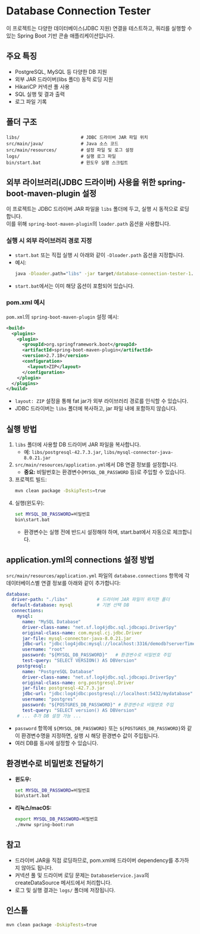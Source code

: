 # Database Connection Tester

이 프로젝트는 다양한 데이터베이스(JDBC 지원) 연결을 테스트하고, 쿼리를 실행할 수 있는 Spring Boot 기반 콘솔 애플리케이션입니다.

## 주요 특징
- PostgreSQL, MySQL 등 다양한 DB 지원
- 외부 JAR 드라이버(libs 폴더) 동적 로딩 지원
- HikariCP 커넥션 풀 사용
- SQL 실행 및 결과 출력
- 로그 파일 기록

## 폴더 구조
```
libs/                       # JDBC 드라이버 JAR 파일 위치
src/main/java/              # Java 소스 코드
src/main/resources/         # 설정 파일 및 로그 설정
logs/                       # 실행 로그 파일
bin/start.bat               # 윈도우 실행 스크립트
```

## 외부 라이브러리(JDBC 드라이버) 사용을 위한 spring-boot-maven-plugin 설정

이 프로젝트는 JDBC 드라이버 JAR 파일을 `libs` 폴더에 두고, 실행 시 동적으로 로딩합니다.  
이를 위해 `spring-boot-maven-plugin`의 `loader.path` 옵션을 사용합니다.

### 실행 시 외부 라이브러리 경로 지정

- `start.bat` 또는 직접 실행 시 아래와 같이 `-Dloader.path` 옵션을 지정합니다.
- 예시:
  ```bat
  java -Dloader.path="libs" -jar target/database-connection-tester-1.0.0.jar
  ```
- `start.bat`에서는 이미 해당 옵션이 포함되어 있습니다.

### pom.xml 예시

`pom.xml`의 `spring-boot-maven-plugin` 설정 예시:
```xml
<build>
  <plugins>
    <plugin>
      <groupId>org.springframework.boot</groupId>
      <artifactId>spring-boot-maven-plugin</artifactId>
      <version>2.7.18</version>
      <configuration>
        <layout>ZIP</layout>
      </configuration>
    </plugin>
  </plugins>
</build>
```
- `layout: ZIP` 설정을 통해 fat jar가 외부 라이브러리 경로를 인식할 수 있습니다.
- JDBC 드라이버는 `libs` 폴더에 복사하고, jar 파일 내에 포함하지 않습니다.

## 실행 방법

1. `libs` 폴더에 사용할 DB 드라이버 JAR 파일을 복사합니다.
   - 예: `libs/postgresql-42.7.3.jar`, `libs/mysql-connector-java-8.0.21.jar`
2. `src/main/resources/application.yml`에서 DB 연결 정보를 설정합니다.
   - **중요:** 비밀번호는 환경변수(`MYSQL_DB_PASSWORD` 등)로 주입할 수 있습니다.
3. 프로젝트 빌드:
   ```bash
   mvn clean package -DskipTests=true
   ```
4. 실행(윈도우):
   ```bat
   set MYSQL_DB_PASSWORD=비밀번호
   bin\start.bat
   ```
   - 환경변수는 실행 전에 반드시 설정해야 하며, start.bat에서 자동으로 체크합니다.

## application.yml의 connections 설정 방법

`src/main/resources/application.yml` 파일의 `database.connections` 항목에 각 데이터베이스별 연결 정보를 아래와 같이 추가합니다:

```yaml
database:
  driver-path: "./libs"           # 드라이버 JAR 파일이 위치한 폴더
  default-database: mysql         # 기본 선택 DB
  connections:
    mysql:
      name: "MySQL Database"
      driver-class-name: "net.sf.log4jdbc.sql.jdbcapi.DriverSpy"
      original-class-name: com.mysql.cj.jdbc.Driver
      jar-file: mysql-connector-java-8.0.21.jar
      jdbc-url: "jdbc:log4jdbc:mysql://localhost:3316/demodb?serverTimezone=UTC"
      username: "root"
      password: "${MYSQL_DB_PASSWORD}"   # 환경변수로 비밀번호 주입
      test-query: "SELECT VERSION() AS DBVersion"
    postgresql:
      name: "PostgreSQL Database"
      driver-class-name: "net.sf.log4jdbc.sql.jdbcapi.DriverSpy"
      original-class-name: org.postgresql.Driver
      jar-file: postgresql-42.7.3.jar
      jdbc-url: "jdbc:log4jdbc:postgresql://localhost:5432/mydatabase"
      username: "postgres"
      password: "${POSTGRES_DB_PASSWORD}" # 환경변수로 비밀번호 주입
      test-query: "SELECT version() AS DBVersion"
    # ... 추가 DB 설정 가능 ...
```
- `password` 항목에 `${MYSQL_DB_PASSWORD}` 또는 `${POSTGRES_DB_PASSWORD}`와 같이 환경변수명을 지정하면, 실행 시 해당 환경변수 값이 주입됩니다.
- 여러 DB를 동시에 설정할 수 있습니다.

## 환경변수로 비밀번호 전달하기

- **윈도우:**  
  ```bat
  set MYSQL_DB_PASSWORD=비밀번호
  bin\start.bat
  ```
- **리눅스/macOS:**  
  ```bash
  export MYSQL_DB_PASSWORD=비밀번호
  ./mvnw spring-boot:run
  ```

## 참고
- 드라이버 JAR을 직접 로딩하므로, pom.xml에 드라이버 dependency를 추가하지 않아도 됩니다.
- 커넥션 풀 및 드라이버 로딩 문제는 `DatabaseService.java`의 createDataSource 메서드에서 처리합니다.
- 로그 및 실행 결과는 `logs/` 폴더에 저장됩니다.

## 인스톨

```bash
mvn clean package -DskipTests=true
```